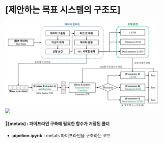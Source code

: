 # [제안하는 목표 시스템의 구조도]
![](./img1.jpg)
![](./img2.jpg)


#### 📁[metats] : 파이프라인 구축에 필요한 함수가 저장된 폴더
* **pipeline.ipynb** : metats 파이프라인을 구축하는 코드



